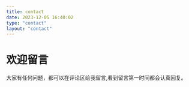 ```yaml
---
title: contact
date: 2023-12-05 16:40:02
type: "contact"
layout: "contact"
---
```


# 欢迎留言
大家有任何问题，都可以在评论区给我留言,看到留言第一时间都会认真回复。